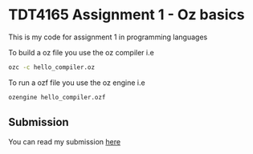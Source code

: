 # TDT4165 Assignment 1 - Oz basics
This is my code for assignment 1 in programming languages

To build a oz file you use the oz compiler i.e
```bash
ozc -c hello_compiler.oz
```

To run a ozf file you use the oz engine i.e
```bash
ozengine hello_compiler.ozf
```

## Submission

You can read my submission [here](https://www.overleaf.com/read/vzgfpxtzjszx)
